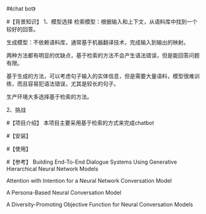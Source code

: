 #《chat bot》

#【背景知识】
1、模型选择
  检索模型：根据输入和上下文，从语料库中找到一个较好的回答。
  
  生成模型：不依赖语料库，通常基于机器翻译技术，完成输入到输出的映射。
  
  两种方法都有明显的优缺点，基于检索的方法不会产生语法错误，但是能回答问题有限。
     
  基于生成的方法，可以考虑句子输入的实体信息，但是需要大量语料，模型很难训练，而且容易犯语法错误，尤其是较长的句子。
  
  生产环境大多选择基于检索的方法。

2、挑战

#【项目介绍】
 本项目主要采用基于检索的方式来完成chatbot
 
 
#【安装】


#【使用】



#【参考】
Building End-To-End Dialogue Systems Using Generative Hierarchical Neural Network Models

Attention with Intention for a Neural Network Conversation Model

A Persona-Based Neural Conversation Model

A Diversity-Promoting Objective Function for Neural Conversation Models

